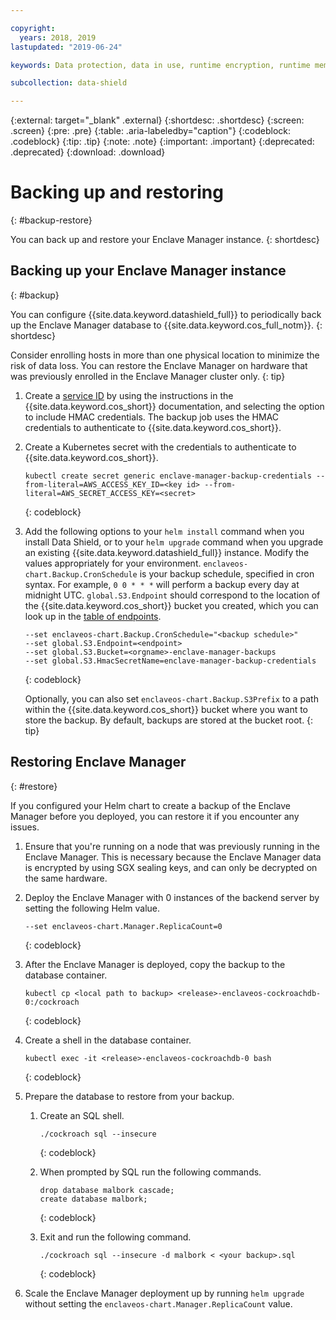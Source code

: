 ```yaml
---

copyright:
  years: 2018, 2019
lastupdated: "2019-06-24"

keywords: Data protection, data in use, runtime encryption, runtime memory encryption, encrypted memory, Intel SGX, software guard extensions, Fortanix runtime encryption

subcollection: data-shield

---
```


{:external: target="_blank" .external}
{:shortdesc: .shortdesc}
{:screen: .screen}
{:pre: .pre}
{:table: .aria-labeledby="caption"}
{:codeblock: .codeblock}
{:tip: .tip}
{:note: .note}
{:important: .important}
{:deprecated: .deprecated}
{:download: .download}


# Backing up and restoring
{: #backup-restore}

You can back up and restore your Enclave Manager instance.
{: shortdesc}


## Backing up your Enclave Manager instance
{: #backup}

You can configure {{site.data.keyword.datashield_full}} to periodically back up the Enclave Manager database to {{site.data.keyword.cos_full_notm}}.
{: shortdesc}

Consider enrolling hosts in more than one physical location to minimize the risk of data loss. You can restore the Enclave Manager on hardware that was previously enrolled in the Enclave Manager cluster only.
{: tip}


1. Create a [service ID](/docs/services/cloud-object-storage?topic=cloud-object-storage-service-credentials) by using the instructions in the {{site.data.keyword.cos_short}} documentation, and selecting the option to include HMAC credentials. The backup job uses the HMAC credentials to authenticate to {{site.data.keyword.cos_short}}.

2. Create a Kubernetes secret with the credentials to authenticate to {{site.data.keyword.cos_short}}.
    
    ```
    kubectl create secret generic enclave-manager-backup-credentials --from-literal=AWS_ACCESS_KEY_ID=<key id> --from-literal=AWS_SECRET_ACCESS_KEY=<secret>
    ```
    {: codeblock}

3. Add the following options to your `helm install` command when you install Data Shield, or to your `helm upgrade` command when you upgrade an existing {{site.data.keyword.datashield_full}} instance. Modify the values appropriately for your environment. `enclaveos-chart.Backup.CronSchedule` is your backup schedule, specified in cron syntax. For example, `0 0 * * *` will perform a backup every day at midnight UTC. `global.S3.Endpoint` should correspond to the location of the {{site.data.keyword.cos_short}} bucket you created, which you can look up in the [table of endpoints](/docs/services/cloud-object-storage?topic=cloud-object-storage-endpoints).
    
    ```
    --set enclaveos-chart.Backup.CronSchedule="<backup schedule>"
    --set global.S3.Endpoint=<endpoint>
    --set global.S3.Bucket=<orgname>-enclave-manager-backups
    --set global.S3.HmacSecretName=enclave-manager-backup-credentials
    ```
    {: codeblock}

    Optionally, you can also set `enclaveos-chart.Backup.S3Prefix` to a path within the {{site.data.keyword.cos_short}} bucket where you want to store the backup. By default, backups are stored at the bucket root.
    {: tip}



## Restoring Enclave Manager
{: #restore}

If you configured your Helm chart to create a backup of the Enclave Manager before you deployed, you can restore it if you encounter any issues.

1. Ensure that you're running on a node that was previously running in the Enclave Manager. This is necessary because the Enclave Manager data is encrypted by using SGX sealing keys, and can only be decrypted on the same hardware.

2. Deploy the Enclave Manager with 0 instances of the backend server by setting the following Helm value.

    ```
    --set enclaveos-chart.Manager.ReplicaCount=0
    ```
    {: codeblock}

3. After the Enclave Manager is deployed, copy the backup to the database container.

    ```
    kubectl cp <local path to backup> <release>-enclaveos-cockroachdb-0:/cockroach
    ```
    {: codeblock}

4. Create a shell in the database container.

    ```
    kubectl exec -it <release>-enclaveos-cockroachdb-0 bash
    ```
    {: codeblock}

5. Prepare the database to restore from your backup.

    1. Create an SQL shell.

        ```
        ./cockroach sql --insecure
        ```
        {: codeblock}
    
    2. When prompted by SQL run the following commands.

        ```
        drop database malbork cascade;
        create database malbork;
        ```
        {: codeblock}
    
    3. Exit and run the following command.

        ```
        ./cockroach sql --insecure -d malbork < <your backup>.sql
        ```
        {: codeblock}

6. Scale the Enclave Manager deployment up by running `helm upgrade` without setting the `enclaveos-chart.Manager.ReplicaCount` value.

